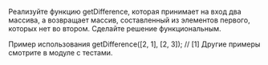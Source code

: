 Реализуйте функцию getDifference, которая принимает на вход два массива, 
а возвращает массив, составленный из элементов первого, которых нет во втором. 
Сделайте решение функциональным.

Пример использования
getDifference([2, 1], [2, 3]); // [1]
Другие примеры смотрите в модуле с тестами.